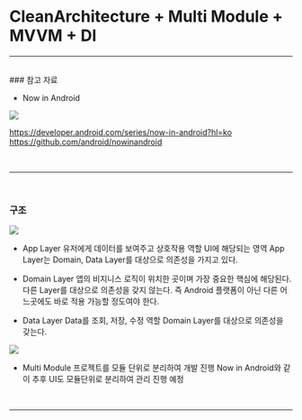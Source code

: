 # CleanArchitecture + Multi Module + MVVM + DI

---

<br/>
### 참고 자료

- Now in Android

<img src="https://miro.medium.com/v2/resize:fit:1100/format:webp/1*aIux1an8zPUXIhTLY7psfw.png">

https://developer.android.com/series/now-in-android?hl=ko
https://github.com/android/nowinandroid

<br/>

---

<br/>

### 구조

<img src="https://img1.daumcdn.net/thumb/R1280x0/?scode=mtistory2&fname=https%3A%2F%2Fblog.kakaocdn.net%2Fdn%2FGknnD%2FbtsFM9u6vnv%2F9mABTFRXIlgvYPqdkfrrXk%2Fimg.jpg">


- App Layer
유저에게 데이터를 보여주고 상호작용 역할
UI에 해당되는 영역
App Layer는 Domain, Data Layer를 대상으로 의존성을 가지고 있다.

- Domain Layer
앱의 비지니스 로직이 위치한 곳이며 가장 중요한 핵심에 해당된다.
다른 Layer를 대상으로 의존성을 갖지 않는다.
즉 Android 플랫폼이 아닌 다른 어느곳에도 바로 적용 가능할 정도여야 한다.

- Data Layer
Data를 조회, 저장, 수정 역할
Domain Layer를 대상으로 의존성을 갖는다.



<img src="https://img1.daumcdn.net/thumb/R1280x0/?scode=mtistory2&fname=https%3A%2F%2Fblog.kakaocdn.net%2Fdn%2FtTbBP%2FbtsFLS8JrNO%2FP9r8ATx82STVaI75KrcoVk%2Fimg.png">

- Multi Module
프로젝트를 모듈 단위로 분리하여 개발 진행
Now in Android와 같이 추후 UI도 모듈단위로 분리하여 관리 진행 예정

<br/>

---
